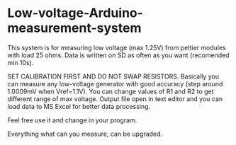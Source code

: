 # Low-voltage-Arduino-measurement-system
This system is for measuring low voltage (max 1.25V) from peltier modules with load 25 ohms. Data is written on SD as often as you want (recomended min 10s).

SET CALIBRATION FIRST AND DO NOT SWAP RESISTORS. 
Basically you can measure any low-voltage generator with good accuracy (step around 1.0009mV when Vref=1.1V).
You can change values of R1 and R2 to get different range of max voltage. Output file open in text editor
and you can load data to MS Excel for better data processing. 

Feel free use it and change in your program.

Everything what can you measure, can be upgraded.
